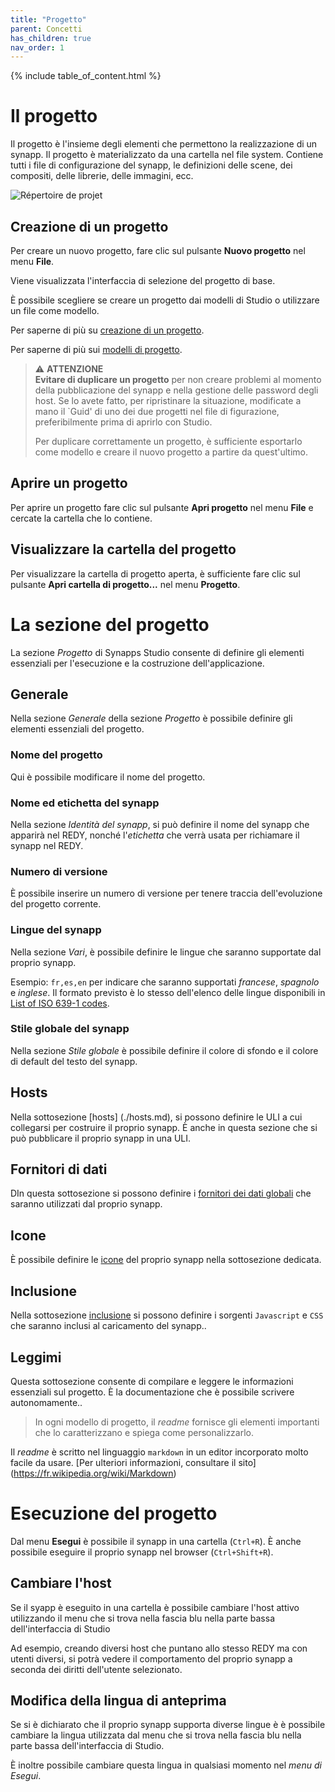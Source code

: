 ```yaml
---
title: "Progetto"
parent: Concetti
has_children: true
nav_order: 1
---
```


{% include table_of_content.html %}

# Il progetto

Il progetto è l'insieme degli elementi che permettono la realizzazione di un synapp. Il progetto è materializzato da una cartella nel file system. Contiene tutti i file di configurazione del synapp, le definizioni delle scene, dei compositi, delle librerie, delle immagini, ecc.

![Répertoire de projet](../../assets/quick-start/first-project/03.png)

## Creazione di un progetto
Per creare un nuovo progetto, fare clic sul pulsante **Nuovo progetto** nel menu **File**.

Viene visualizzata l'interfaccia di selezione del progetto di base.

È possibile scegliere se creare un progetto dai modelli di Studio o utilizzare un file come modello.

Per saperne di più su [creazione di un progetto](../../quick-start/first-project.md).

Per saperne di più sui [modelli di progetto](./project-model.md).

> ⚠️ **ATTENZIONE**<br>
> **Evitare di duplicare un progetto** per non creare problemi al momento della pubblicazione del synapp e nella gestione delle password degli host. Se lo avete fatto, per ripristinare la situazione, modificate a mano il `Guid' di uno dei due progetti nel file di figurazione, preferibilmente prima di aprirlo con Studio.
>
> Per duplicare correttamente un progetto, è sufficiente esportarlo come modello e creare il nuovo progetto a partire da quest'ultimo.
> 
## Aprire un progetto

Per aprire un progetto fare clic sul pulsante **Apri progetto** nel menu **File** e cercate la cartella che lo contiene.

## Visualizzare la cartella del progetto

Per visualizzare la cartella di progetto aperta, è sufficiente fare clic sul pulsante **Apri cartella di progetto...** nel menu **Progetto**.


# La sezione del progetto

La sezione *Progetto* di Synapps Studio consente di definire gli elementi essenziali per l'esecuzione e la costruzione dell'applicazione.

## Generale

Nella sezione *Generale* della sezione *Progetto* è possibile definire gli elementi essenziali del progetto.

### Nome del progetto
Qui è possibile modificare il nome del progetto.

### Nome ed etichetta del synapp
Nella sezione *Identità del synapp*, si può definire il nome del synapp che apparirà nel REDY, nonché l'*etichetta* che verrà usata per richiamare il synapp nel REDY.

### Numero di versione
È possibile inserire un numero di versione per tenere traccia dell'evoluzione del progetto corrente.

### Lingue del synapp
Nella sezione *Vari*, è possibile definire le lingue che saranno supportate dal proprio synapp.

Esempio: `fr,es,en` per indicare che saranno supportati *francese*, *spagnolo* e *inglese*. Il formato previsto è lo stesso dell'elenco delle lingue disponibili in [List of ISO 639-1 codes](https://en.wikipedia.org/wiki/List_of_ISO_639-1_codes).

### Stile globale del synapp
Nella sezione *Stile globale* è possibile definire il colore di sfondo e il colore di default del testo del synapp.

## Hosts

Nella sottosezione [hosts] (./hosts.md), si possono definire le ULI a cui collegarsi per costruire il proprio synapp.
È anche in questa sezione che si può pubblicare il proprio synapp in una ULI.

## Fornitori di dati

DIn questa sottosezione si possono definire i [fornitori dei dati globali](./global-data-sources.md) che saranno utilizzati dal proprio synapp.


## Icone

È possibile definire le [icone](./icons.md) del proprio synapp nella sottosezione dedicata.

## Inclusione

Nella sottosezione [inclusione](./includes.md) si possono definire i sorgenti `Javascript` e `CSS` che saranno inclusi al caricamento del synapp..

## Leggimi

Questa sottosezione consente di compilare e leggere le informazioni essenziali sul progetto. È la documentazione che è possibile scrivere autonomamente..

> In ogni modello di progetto, il *readme* fornisce gli elementi importanti che lo caratterizzano e spiega come personalizzarlo.

Il *readme* è scritto nel linguaggio `markdown` in un editor incorporato molto facile da usare. [Per ulteriori informazioni, consultare il sito] (https://fr.wikipedia.org/wiki/Markdown)

# Esecuzione del progetto

Dal menu **Esegui** è possibile il synapp in una cartella (`Ctrl+R`).
È anche possibile eseguire il proprio synapp nel browser (`Ctrl+Shift+R`).

## Cambiare l'host

Se il syapp è eseguito in una cartella è possibile cambiare l'host attivo utilizzando il menu che si trova nella fascia blu nella parte bassa dell'interfaccia di Studio

Ad esempio, creando diversi host che puntano allo stesso REDY ma con utenti diversi, si potrà vedere il comportamento del proprio synapp a seconda dei diritti dell'utente selezionato.

## Modifica della lingua di anteprima

Se si è dichiarato che il proprio synapp supporta diverse lingue è è possibile cambiare la lingua utilizzata dal menu che si trova nella fascia blu nella parte bassa dell'interfaccia di Studio.

È inoltre possibile cambiare questa lingua in qualsiasi momento nel *menu di Esegui*.
